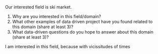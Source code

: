 Our interested field is ski market.
1. Why are you interested in this field/domain?
2. What other examples of data driven project have you found related to this domain (share at least 3)?
3. What data-driven questions do you hope to answer about this domain (share at least 3)?


I am interested in this field, because with vicissitudes of times

